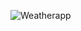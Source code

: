 ![Weatherapp](https://github.com/VidhiiPrajapati/Weather-app/assets/128973236/5631e102-3e51-42be-9d4a-9c874d7eed04)
